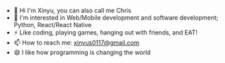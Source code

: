- 👋 Hi I'm Xinyu, you can also call me Chris
- 🌱 I'm interested in Web/Mobile development and software development; Python, React/React Native
- ⚡ Like coding, playing games, hanging out with friends, and EAT!
- 📫 How to reach me: xinyus0117@gmail.com
- 😄 I like how programming is changing the world

